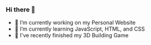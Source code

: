 ### Hi there 👋

- 🔭 I’m currently working on my Personal Website
- 🌱 I’m currently learning JavaScript, HTML, and CSS
- 🏁 I've recently finished my 3D Building Game
<!-- - 👯 I’m looking to collaborate on ...
- 🤔 I’m looking for help with ...
- ⚡ Fun fact: ... -->
